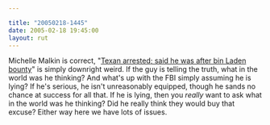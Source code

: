 ```yaml
---

title: "20050218-1445"
date: 2005-02-18 19:45:00
layout: rut
---
```


Michelle Malkin is correct, "<a href="http://www.chron.com/cs/CDA/ssistory.mpl/metropolitan/3046178">Texan
arrested; said he was after bin Laden bounty</a>" is simply downright
weird.  If the guy is telling the truth, what in the world was he
thinking?  And what's up with the FBI simply assuming he is lying?
If he's serious, he isn't unreasonably equipped, though he sands
no chance at success for all that.  If he is lying, then you
<em>really</em> want to ask what in the world was he thinking?
Did he really think they would buy that excuse?  Either way here
we have lots of issues.

